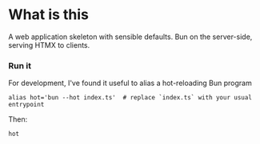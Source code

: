 # What is this
A web application skeleton with sensible defaults.
Bun on the server-side, serving HTMX to clients.

### Run it
For development, I've found it useful to alias a hot-reloading Bun program
```
alias hot='bun --hot index.ts'  # replace `index.ts` with your usual entrypoint
```
Then:
```
hot
```